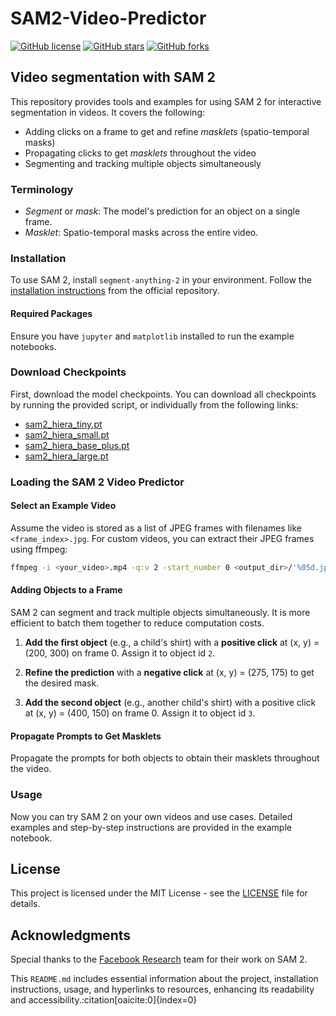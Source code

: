 # SAM2-Video-Predictor

[![GitHub license](https://img.shields.io/badge/license-MIT-blue.svg)](https://github.com/MJAHMADEE/SAM2-Video-Predictor/blob/main/LICENSE)
[![GitHub stars](https://img.shields.io/github/stars/MJAHMADEE/SAM2-Video-Predictor.svg)](https://github.com/MJAHMADEE/SAM2-Video-Predictor/stargazers)
[![GitHub forks](https://img.shields.io/github/forks/MJAHMADEE/SAM2-Video-Predictor.svg)](https://github.com/MJAHMADEE/SAM2-Video-Predictor/network)

## Video segmentation with SAM 2

This repository provides tools and examples for using SAM 2 for interactive segmentation in videos. It covers the following:

- Adding clicks on a frame to get and refine _masklets_ (spatio-temporal masks)
- Propagating clicks to get _masklets_ throughout the video
- Segmenting and tracking multiple objects simultaneously

### Terminology

- _Segment_ or _mask_: The model's prediction for an object on a single frame.
- _Masklet_: Spatio-temporal masks across the entire video.

### Installation

To use SAM 2, install `segment-anything-2` in your environment. Follow the [installation instructions](https://github.com/facebookresearch/segment-anything-2#installation) from the official repository.

#### Required Packages

Ensure you have `jupyter` and `matplotlib` installed to run the example notebooks.

### Download Checkpoints

First, download the model checkpoints. You can download all checkpoints by running the provided script, or individually from the following links:

- [sam2_hiera_tiny.pt](https://dl.fbaipublicfiles.com/segment_anything_2/072824/sam2_hiera_tiny.pt)
- [sam2_hiera_small.pt](https://dl.fbaipublicfiles.com/segment_anything_2/072824/sam2_hiera_small.pt)
- [sam2_hiera_base_plus.pt](https://dl.fbaipublicfiles.com/segment_anything_2/072824/sam2_hiera_base_plus.pt)
- [sam2_hiera_large.pt](https://dl.fbaipublicfiles.com/segment_anything_2/072824/sam2_hiera_large.pt)

### Loading the SAM 2 Video Predictor

#### Select an Example Video

Assume the video is stored as a list of JPEG frames with filenames like `<frame_index>.jpg`. For custom videos, you can extract their JPEG frames using ffmpeg:

```sh
ffmpeg -i <your_video>.mp4 -q:v 2 -start_number 0 <output_dir>/'%05d.jpg'
```
#### Adding Objects to a Frame

SAM 2 can segment and track multiple objects simultaneously. It is more efficient to batch them together to reduce computation costs.

1. **Add the first object** (e.g., a child's shirt) with a **positive click** at (x, y) = (200, 300) on frame 0. Assign it to object id `2`.

2. **Refine the prediction** with a **negative click** at (x, y) = (275, 175) to get the desired mask.

3. **Add the second object** (e.g., another child's shirt) with a positive click at (x, y) = (400, 150) on frame 0. Assign it to object id `3`.

#### Propagate Prompts to Get Masklets

Propagate the prompts for both objects to obtain their masklets throughout the video.

### Usage

Now you can try SAM 2 on your own videos and use cases. Detailed examples and step-by-step instructions are provided in the example notebook.

## License

This project is licensed under the MIT License - see the [LICENSE](LICENSE) file for details.

## Acknowledgments

Special thanks to the [Facebook Research](https://github.com/facebookresearch) team for their work on SAM 2.



This `README.md` includes essential information about the project, installation instructions, usage, and hyperlinks to resources, enhancing its readability and accessibility. &#8203;:citation[oaicite:0]{index=0}&#8203;

